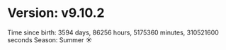 # Version: v9.10.2
Time since birth: 3594 days, 86256 hours, 5175360 minutes, 310521600 seconds
Season: Summer ☀️
